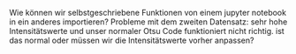 Wie können wir selbstgeschriebene Funktionen von einem jupyter notebook in ein anderes importieren?
Probleme mit dem zweiten Datensatz: sehr hohe Intensitätswerte und unser normaler Otsu Code funktioniert nicht richtig. ist das normal oder müssen wir die Intensitätswerte vorher anpassen?
